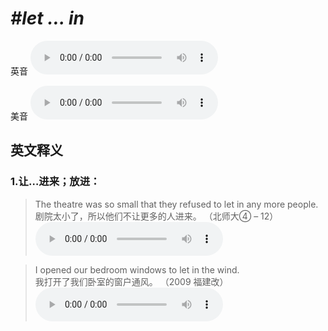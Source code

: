 # ***\#let … in*** 
英音
<audio src="./media/let … in1_AAC.aac" controls="controls"></audio>

美音
<audio src="./media/let … in2_AAC.aac" controls="controls"></audio>



  

英文释义
---
### 1.**让…进来；放进：**  

 > The theatre was so small that they refused to let in any more people.   
 > 剧院太小了，所以他们不让更多的人进来。  （北师大④ – 12）  
<audio src="./media/let-14.aac" controls="controls"></audio>

 > I opened our bedroom windows to let in the wind.   
 > 我打开了我们卧室的窗户通风。  （2009 福建改）  
<audio src="./media/let-15.aac" controls="controls"></audio>


